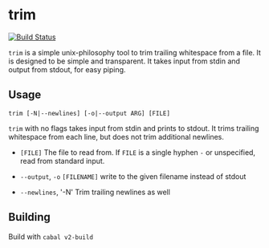 # trim

[![Build Status](https://travis-ci.com/ndrewtl/trim.svg?branch=master)](https://travis-ci.com/ndrewtl/trim)

`trim` is a simple unix-philosophy tool to trim trailing whitespace from a file.
It is designed to be simple and transparent. It takes input from stdin and
output from stdout, for easy piping.

## Usage

`trim [-N|--newlines] [-o|--output ARG] [FILE]`

`trim` with no flags takes input from stdin and prints to stdout. It trims
trailing whitespace from each line, but does not trim additional newlines.

  - `[FILE]` The file to read from. If `FILE` is a single hyphen `-` or unspecified, read from standard input.

  - `--output`, `-o` `[FILENAME]` write to the given filename instead of stdout

  - `--newlines`, '-N' Trim trailing newlines as well

## Building
Build with `cabal v2-build`
